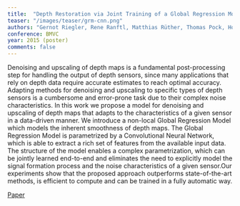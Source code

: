 ```yaml
---
title:  "Depth Restoration via Joint Training of a Global Regression Model and CNNs"
teaser: "/images/teaser/grm-cnn.png"
authors: "Gernot Riegler, Rene Ranftl, Matthias Rüther, Thomas Pock, Horst Bischof"
conference: BMVC
year: 2015 (poster)
comments: false
---
```


Denoising and upscaling of depth maps is a fundamental post-processing step for handling the output of depth sensors, since many applications that rely on depth data require accurate estimates to reach optimal accuracy. Adapting methods for denoising and upscaling to specific types of depth sensors is a cumbersome and error-prone task due to their complex noise characteristics. In this work we propose a model for denoising and upscaling of depth maps that adapts to the characteristics of a given sensor in a data-driven manner. We introduce a non-local Global Regression Model which models the inherent smoothness of depth maps. The Global Regression Model is parametrized by a Convolutional Neural Network, which is able to extract a rich set of features from the available input data. The structure of the model enables a complex parametrization, which can be jointly learned end-to-end and eliminates the need to explicitly model the signal formation process and the noise characteristics of a given sensor.Our experiments show that the proposed approach outperforms state-of-the-art methods, is efficient to compute and can be trained in a fully automatic way.

[Paper](/papers/grm-cnn.pdf)
